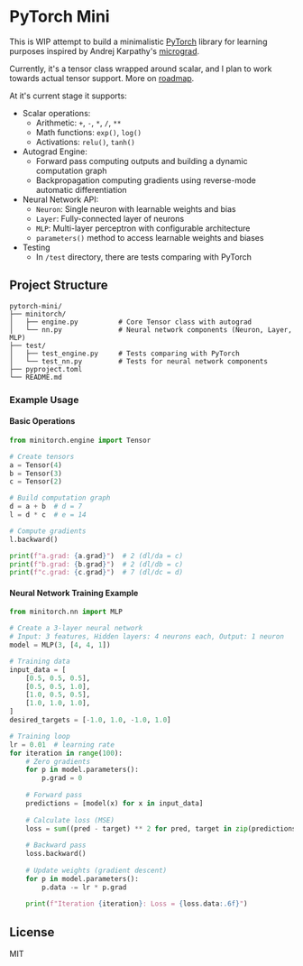 # PyTorch Mini

This is WIP attempt to build a minimalistic [PyTorch](https://github.com/pytorch/pytorch) library for learning purposes inspired by Andrej Karpathy's [micrograd](https://github.com/karpathy/micrograd).

Currently, it's a tensor class wrapped around scalar, and I plan to work towards actual tensor support. More on [roadmap](https://github.com/users/krjadhav/projects/3/views/1).


At it's current stage it supports:
- Scalar operations:
  - Arithmetic: `+`, `-`, `*`, `/`, `**`
  - Math functions: `exp()`, `log()`
  - Activations: `relu()`, `tanh()`
- Autograd Engine:
  - Forward pass computing outputs and building a dynamic computation graph
  - Backpropagation computing gradients using reverse-mode automatic differentiation
- Neural Network API:
  - `Neuron`: Single neuron with learnable weights and bias
  - `Layer`: Fully-connected layer of neurons
  - `MLP`: Multi-layer perceptron with configurable architecture
  - `parameters()` method to access learnable weights and biases
- Testing
  - In `/test` directory, there are tests comparing with PyTorch

## Project Structure

```
pytorch-mini/
├── minitorch/
│   ├── engine.py          # Core Tensor class with autograd
│   └── nn.py              # Neural network components (Neuron, Layer, MLP)
├── test/
│   ├── test_engine.py     # Tests comparing with PyTorch
│   └── test_nn.py         # Tests for neural network components
├── pyproject.toml
└── README.md
```

### Example Usage

#### Basic Operations
```python
from minitorch.engine import Tensor

# Create tensors
a = Tensor(4)
b = Tensor(3)
c = Tensor(2)

# Build computation graph
d = a + b  # d = 7
l = d * c  # e = 14

# Compute gradients
l.backward()

print(f"a.grad: {a.grad}")  # 2 (dl/da = c)
print(f"b.grad: {b.grad}")  # 2 (dl/db = c)
print(f"c.grad: {c.grad}")  # 7 (dl/dc = d)
```


#### Neural Network Training Example
```python
from minitorch.nn import MLP

# Create a 3-layer neural network
# Input: 3 features, Hidden layers: 4 neurons each, Output: 1 neuron
model = MLP(3, [4, 4, 1])

# Training data
input_data = [
    [0.5, 0.5, 0.5],
    [0.5, 0.5, 1.0],
    [1.0, 0.5, 0.5],
    [1.0, 1.0, 1.0],
]
desired_targets = [-1.0, 1.0, -1.0, 1.0]

# Training loop
lr = 0.01  # learning rate
for iteration in range(100):
    # Zero gradients
    for p in model.parameters():
        p.grad = 0
    
    # Forward pass
    predictions = [model(x) for x in input_data]
    
    # Calculate loss (MSE)
    loss = sum((pred - target) ** 2 for pred, target in zip(predictions, desired_targets))
    
    # Backward pass
    loss.backward()
    
    # Update weights (gradient descent)
    for p in model.parameters():
        p.data -= lr * p.grad
    
    print(f"Iteration {iteration}: Loss = {loss.data:.6f}")
```

## License

MIT
